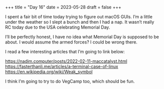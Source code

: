 +++
title = "Day 16"
date = 2023-05-28
draft = false
+++

I spent a fair bit of time today trying to figure out macOS GUIs. I’m a little
under the weather so I slept a bunch and then I had a nap. It wasn’t really RC
today due to the USA celebrating Memorial Day.

I’ll be perfectly honest, I have no idea what Memorial Day is supposed to be
about. I would assume the armed forces? I could be wrong there.

I read a few interesting articles that I’m going to link below:

<https://nadim.computer/posts/2022-02-11-maccatalyst.html>
<https://fasterthanli.me/articles/a-terminal-case-of-linux>
<https://en.wikipedia.org/wiki/Weak_symbol>

I think I’m going to try to do VegCamp too, which should be fun.
